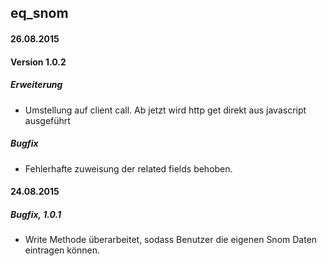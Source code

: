 ## eq_snom

#### 26.08.2015
#### Version 1.0.2
##### Erweiterung
- Umstellung auf client call. Ab jetzt wird http get direkt aus javascript ausgeführt


##### Bugfix
- Fehlerhafte zuweisung der related fields behoben.

#### 24.08.2015
##### Bugfix, 1.0.1
- Write Methode überarbeitet, sodass Benutzer die eigenen Snom Daten eintragen können.